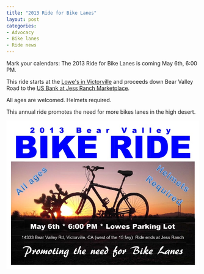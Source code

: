 ```yaml
---
title: "2013 Ride for Bike Lanes"
layout: post
categories:
- Advocacy
- Bike lanes
- Ride news
---
```


Mark your calendars: The 2013 Ride for Bike Lanes is coming May 6th, 6:00 PM.

This ride starts at the [Lowe's in Victorville](https://maps.google.com/maps/ms?msid=215035994414614480742.0004da155a07ccfa77913&msa=0&ll=34.470014,-117.349927&spn=0.003202,0.002519&iwloc=0004da155c8b19985a966) and proceeds down Bear Valley Road to the [US Bank at Jess Ranch Marketplace](https://maps.google.com/maps/ms?msid=215035994414614480742.0004da155a07ccfa77913&msa=0&ll=34.470015,-117.245442&spn=0.003202,0.002519&iwloc=0004da155a09df709e94a).

All ages are welcomed. Helmets required.

This annual ride promotes the need for more bikes lanes in the high desert.

![2013 Ride for Bike Lanes](/assets/img/2013/04/2013-ride-for-bike-lanes.jpg "2013 Ride for Bike Lanes")
